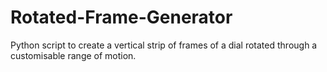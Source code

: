 # Rotated-Frame-Generator
Python script to create a vertical strip of frames of a dial rotated through a customisable range of motion.
